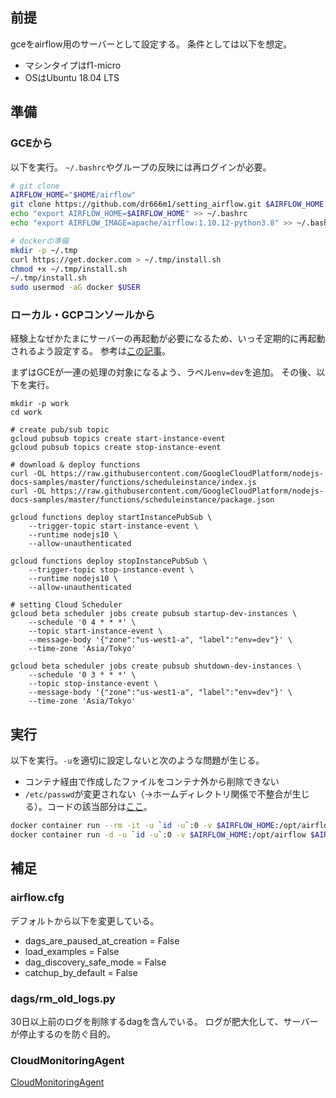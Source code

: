 ## 前提
gceをairflow用のサーバーとして設定する。
条件としては以下を想定。

- マシンタイプはf1-micro
- OSはUbuntu 18.04 LTS

## 準備
### GCEから
以下を実行。
`~/.bashrc`やグループの反映には再ログインが必要。

```sh
# git clone
AIRFLOW_HOME="$HOME/airflow"
git clone https://github.com/dr666m1/setting_airflow.git $AIRFLOW_HOME
echo "export AIRFLOW_HOME=$AIRFLOW_HOME" >> ~/.bashrc
echo "export AIRFLOW_IMAGE=apache/airflow:1.10.12-python3.8" >> ~/.bashrc

# dockerの準備
mkdir -p ~/.tmp
curl https://get.docker.com > ~/.tmp/install.sh
chmod +x ~/.tmp/install.sh
~/.tmp/install.sh
sudo usermod -aG docker $USER
```

### ローカル・GCPコンソールから
経験上なぜかたまにサーバーの再起動が必要になるため、いっそ定期的に再起動されるよう設定する。
参考は[この記事](https://cloud.google.com/scheduler/docs/start-and-stop-compute-engine-instances-on-a-schedule?hl=ja)。

まずはGCEが一連の処理の対象になるよう、ラベル`env=dev`を追加。
その後、以下を実行。

```
mkdir -p work
cd work

# create pub/sub topic
gcloud pubsub topics create start-instance-event
gcloud pubsub topics create stop-instance-event

# download & deploy functions
curl -OL https://raw.githubusercontent.com/GoogleCloudPlatform/nodejs-docs-samples/master/functions/scheduleinstance/index.js
curl -OL https://raw.githubusercontent.com/GoogleCloudPlatform/nodejs-docs-samples/master/functions/scheduleinstance/package.json

gcloud functions deploy startInstancePubSub \
    --trigger-topic start-instance-event \
    --runtime nodejs10 \
    --allow-unauthenticated

gcloud functions deploy stopInstancePubSub \
    --trigger-topic stop-instance-event \
    --runtime nodejs10 \
    --allow-unauthenticated

# setting Cloud Scheduler
gcloud beta scheduler jobs create pubsub startup-dev-instances \
    --schedule '0 4 * * *' \
    --topic start-instance-event \
    --message-body '{"zone":"us-west1-a", "label":"env=dev"}' \
    --time-zone 'Asia/Tokyo'

gcloud beta scheduler jobs create pubsub shutdown-dev-instances \
    --schedule '0 3 * * *' \
    --topic stop-instance-event \
    --message-body '{"zone":"us-west1-a", "label":"env=dev"}' \
    --time-zone 'Asia/Tokyo'
```

## 実行
以下を実行。`-u`を適切に設定しないと次のような問題が生じる。

- コンテナ経由で作成したファイルをコンテナ外から削除できない
- `/etc/passwd`が変更されない（→ホームディレクトリ関係で不整合が生じる）。コードの該当部分は[ここ](https://github.com/apache/airflow/blob/db3fe0926bb75008311eed804052c90bfa912424/scripts/in_container/prod/entrypoint_prod.sh#L94)。

```sh
docker container run --rm -it -u `id -u`:0 -v $AIRFLOW_HOME:/opt/airflow $AIRFLOW_IMAGE initdb #初回のみ
docker container run -d -u `id -u`:0 -v $AIRFLOW_HOME:/opt/airflow $AIRFLOW_IMAGE scheduler
```

## 補足
### airflow.cfg
デフォルトから以下を変更している。

- dags_are_paused_at_creation = False
- load_examples = False
- dag_discovery_safe_mode = False
- catchup_by_default = False

### dags/rm_old_logs.py
30日以上前のログを削除するdagを含んでいる。
ログが肥大化して、サーバーが停止するのを防ぐ目的。

### CloudMonitoringAgent
[CloudMonitoringAgent](https://cloud.google.com/monitoring/agent/installation)

